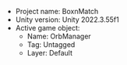 <!-- UNITY CODE ASSIST INSTRUCTIONS START -->
- Project name: BoxnMatch
- Unity version: Unity 2022.3.55f1
- Active game object:
  - Name: OrbManager
  - Tag: Untagged
  - Layer: Default
<!-- UNITY CODE ASSIST INSTRUCTIONS END -->